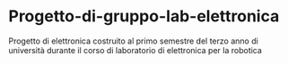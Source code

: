 # Progetto-di-gruppo-lab-elettronica
Progetto di elettronica costruito al primo semestre del terzo anno di università durante il corso di laboratorio di elettronica per la robotica
